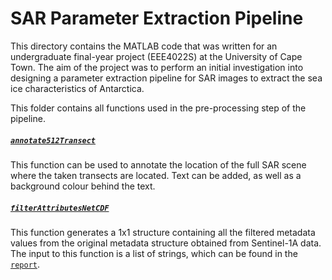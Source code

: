 # SAR Parameter Extraction Pipeline
This directory contains the MATLAB code that was written for an undergraduate final-year project (EEE4022S) at the University of Cape Town. The aim of the project was to perform an initial investigation into designing a parameter extraction pipeline for SAR images to extract the sea ice characteristics of Antarctica.

This folder contains all functions used in the pre-processing step of the pipeline.

##### [`annotate512Transect`](./annotate512Transect.m)
This function can be used to annotate the location of the full SAR scene where the taken transects are located. Text can be added, as well as a background colour behind the text.

##### [`filterAttributesNetCDF`](./filterAttributesNetCDF.m)
This function generates a 1x1 structure containing all the filtered metadata values from the original metadata structure obtained from Sentinel-1A data. The input to this function is a list of strings, which can be found in the [`report`](https://github.com/JNSRYA006/sar-parameter-extraction-pipeline/blob/main/docs/JNSRYA006_EEE4022S_RAV2023-03.pdf).

